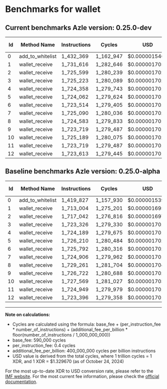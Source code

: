 # Benchmarks for wallet

## Current benchmarks Azle version: 0.25.0-dev

| Id  | Method Name      | Instructions | Cycles    | USD           | USD/Million Calls | Change                            |
| --- | ---------------- | ------------ | --------- | ------------- | ----------------- | --------------------------------- |
| 0   | add_to_whitelist | 1_432_369    | 1_162_947 | $0.0000015463 | $1.54             | <font color="red">+12_542</font>  |
| 1   | wallet_receive   | 1_731_616    | 1_282_646 | $0.0000017055 | $1.70             | <font color="red">+18_612</font>  |
| 2   | wallet_receive   | 1_725_599    | 1_280_239 | $0.0000017023 | $1.70             | <font color="red">+8_557</font>   |
| 3   | wallet_receive   | 1_725_223    | 1_280_089 | $0.0000017021 | $1.70             | <font color="red">+1_897</font>   |
| 4   | wallet_receive   | 1_724_358    | 1_279_743 | $0.0000017016 | $1.70             | <font color="red">+169</font>     |
| 5   | wallet_receive   | 1_724_062    | 1_279_624 | $0.0000017015 | $1.70             | <font color="green">-2_148</font> |
| 6   | wallet_receive   | 1_723_514    | 1_279_405 | $0.0000017012 | $1.70             | <font color="green">-2_278</font> |
| 7   | wallet_receive   | 1_725_090    | 1_280_036 | $0.0000017020 | $1.70             | <font color="red">+184</font>     |
| 8   | wallet_receive   | 1_724_583    | 1_279_833 | $0.0000017018 | $1.70             | <font color="green">-4_678</font> |
| 9   | wallet_receive   | 1_723_719    | 1_279_487 | $0.0000017013 | $1.70             | <font color="green">-3_003</font> |
| 10  | wallet_receive   | 1_725_189    | 1_280_075 | $0.0000017021 | $1.70             | <font color="green">-2_380</font> |
| 11  | wallet_receive   | 1_723_719    | 1_279_487 | $0.0000017013 | $1.70             | <font color="green">-1_230</font> |
| 12  | wallet_receive   | 1_723_613    | 1_279_445 | $0.0000017012 | $1.70             | <font color="red">+217</font>     |

## Baseline benchmarks Azle version: 0.25.0-alpha

| Id  | Method Name      | Instructions | Cycles    | USD           | USD/Million Calls |
| --- | ---------------- | ------------ | --------- | ------------- | ----------------- |
| 0   | add_to_whitelist | 1_419_827    | 1_157_930 | $0.0000015397 | $1.53             |
| 1   | wallet_receive   | 1_713_004    | 1_275_201 | $0.0000016956 | $1.69             |
| 2   | wallet_receive   | 1_717_042    | 1_276_816 | $0.0000016977 | $1.69             |
| 3   | wallet_receive   | 1_723_326    | 1_279_330 | $0.0000017011 | $1.70             |
| 4   | wallet_receive   | 1_724_189    | 1_279_675 | $0.0000017015 | $1.70             |
| 5   | wallet_receive   | 1_726_210    | 1_280_484 | $0.0000017026 | $1.70             |
| 6   | wallet_receive   | 1_725_792    | 1_280_316 | $0.0000017024 | $1.70             |
| 7   | wallet_receive   | 1_724_906    | 1_279_962 | $0.0000017019 | $1.70             |
| 8   | wallet_receive   | 1_729_261    | 1_281_704 | $0.0000017042 | $1.70             |
| 9   | wallet_receive   | 1_726_722    | 1_280_688 | $0.0000017029 | $1.70             |
| 10  | wallet_receive   | 1_727_569    | 1_281_027 | $0.0000017033 | $1.70             |
| 11  | wallet_receive   | 1_724_949    | 1_279_979 | $0.0000017019 | $1.70             |
| 12  | wallet_receive   | 1_723_396    | 1_279_358 | $0.0000017011 | $1.70             |

---

**Note on calculations:**

- Cycles are calculated using the formula: base_fee + (per_instruction_fee \* number_of_instructions) + (additional_fee_per_billion \* floor(number_of_instructions / 1_000_000_000))
- base_fee: 590_000 cycles
- per_instruction_fee: 0.4 cycles
- additional_fee_per_billion: 400_000_000 cycles per billion instructions
- USD value is derived from the total cycles, where 1 trillion cycles = 1 XDR, and 1 XDR = $1.329670 (as of October 24, 2024)

For the most up-to-date XDR to USD conversion rate, please refer to the [IMF website](https://www.imf.org/external/np/fin/data/rms_sdrv.aspx).
For the most current fee information, please check the [official documentation](https://internetcomputer.org/docs/current/developer-docs/gas-cost#execution).
